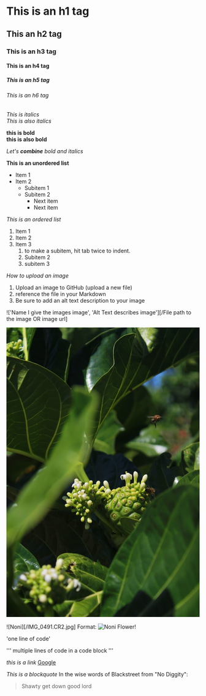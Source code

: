 # This is an h1 tag
## This an h2 tag
### This is an h3 tag
#### This is an h4 tag
##### This is an h5 tag
###### This is an h6 tag

*This is italics* <br>
_This is also italics_ 

**this is bold** <br>
__this is also bold__

_Let's **combine** bold and italics_

**This is an unordered list** 
* Item 1
* Item 2
  * Subitem 1
  * Subitem 2
    * Next item
    * Next item

*This is an ordered list*
1. Item 1
2. Item 2
3. Item 3
    1. to make a subitem, hit tab twice to indent.
    2. Subitem 2  
    3. subitem 3

*How to upload an image*
1. Upload an image to GitHub (upload a new file)
2. reference the file in your Markdown
3. Be sure to add an alt text description to your image

!['Name I give the images image', 'Alt Text describes image'][/File path to the image OR image url]


!['IMG_0491.CR2.jpg', 'Noni Flower'](/IMG_0491.CR2.jpg)

![Noni][/IMG_0491.CR2.jpg]
Format: ![Noni Flower](url)!

'one line of code'

'''
multiple lines of code in a code block
'''

*this is a link*
[Google](https://www.google.com/)


*This is a blockquote*
In the wise words of Blackstreet from "No Diggity":

> Shawty get down
> good lord


